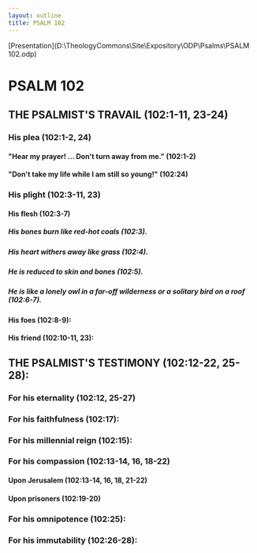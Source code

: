 ```yaml
---
layout: outline
title: PSALM 102
---
```

[Presentation](D:\TheologyCommons\Site\Expository\ODP\Psalms\PSALM 102.odp)
# PSALM 102 
## THE PSALMIST\'S TRAVAIL (102:1-11, 23-24) 
###  His plea (102:1-2, 24) 
####  \"Hear my prayer! \... Don\'t turn away from me.\" (102:1-2) 
####  \"Don\'t take my life while I am still so young!\" (102:24) 
###  His plight (102:3-11, 23) 
####  His flesh (102:3-7) 
#####  His bones burn like red-hot coals (102:3). 
#####  His heart withers away like grass (102:4). 
#####  He is reduced to skin and bones (102:5). 
#####  He is like a lonely owl in a far-off wilderness or a solitary bird on a roof (102:6-7). 
####  His foes (102:8-9): 
####  His friend (102:10-11, 23): 
## THE PSALMIST\'S TESTIMONY (102:12-22, 25-28): 
###  For his eternality (102:12, 25-27) 
###  For his faithfulness (102:17): 
###  For his millennial reign (102:15): 
###  For his compassion (102:13-14, 16, 18-22) 
####  Upon Jerusalem (102:13-14, 16, 18, 21-22) 
####  Upon prisoners (102:19-20) 
###  For his omnipotence (102:25): 
###  For his immutability (102:26-28): 
